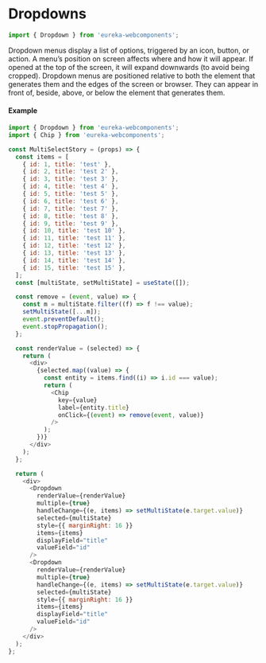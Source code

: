 # Dropdowns

```js
import { Dropdown } from 'eureka-webcomponents';
```

<!-- Brief summary of what the component is, and what it's for. -->

Dropdown menus display a list of options, triggered by an icon, button, or action. A menu’s position on screen affects where and how it will appear. If opened at the top of the screen, it will expand downwards (to avoid being cropped). Dropdown menus are positioned relative to both the element that generates them and the edges of the screen or browser. They can appear in front of, beside, above, or below the element that generates them.

<!-- STORY -->

#### Example

```js
import { Dropdown } from 'eureka-webcomponents';
import { Chip } from 'eureka-webcomponents';

const MultiSelectStory = (props) => {
  const items = [
    { id: 1, title: 'test' },
    { id: 2, title: 'test 2' },
    { id: 3, title: 'test 3' },
    { id: 4, title: 'test 4' },
    { id: 5, title: 'test 5' },
    { id: 6, title: 'test 6' },
    { id: 7, title: 'test 7' },
    { id: 8, title: 'test 8' },
    { id: 9, title: 'test 9' },
    { id: 10, title: 'test 10' },
    { id: 11, title: 'test 11' },
    { id: 12, title: 'test 12' },
    { id: 13, title: 'test 13' },
    { id: 14, title: 'test 14' },
    { id: 15, title: 'test 15' },
  ];
  const [multiState, setMultiState] = useState([]);

  const remove = (event, value) => {
    const m = multiState.filter((f) => f !== value);
    setMultiState([...m]);
    event.preventDefault();
    event.stopPropagation();
  };

  const renderValue = (selected) => {
    return (
      <div>
        {selected.map((value) => {
          const entity = items.find((i) => i.id === value);
          return (
            <Chip
              key={value}
              label={entity.title}
              onClick={(event) => remove(event, value)}
            />
          );
        })}
      </div>
    );
  };

  return (
    <div>
      <Dropdown
        renderValue={renderValue}
        multiple={true}
        handleChange={(e, items) => setMultiState(e.target.value)}
        selected={multiState}
        style={{ marginRight: 16 }}
        items={items}
        displayField="title"
        valueField="id"
      />
      <Dropdown
        renderValue={renderValue}
        multiple={true}
        handleChange={(e, items) => setMultiState(e.target.value)}
        selected={multiState}
        style={{ marginRight: 16 }}
        items={items}
        displayField="title"
        valueField="id"
      />
    </div>
  );
};
```

<!-- STORY HIDE START -->

<!-- STORY HIDE END -->
